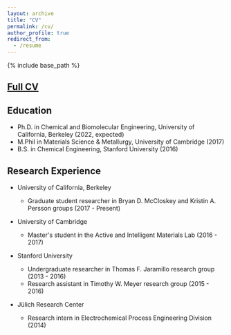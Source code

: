 ```yaml
---
layout: archive
title: "CV"
permalink: /cv/
author_profile: true
redirect_from:
  - /resume
---
```


{% include base_path %}

## [Full CV](../files/KaraFong_CV.pdf)

## Education
* Ph.D. in Chemical and Biomolecular Engineering, University of California, Berkeley (2022, expected)
* M.Phil in Materials Science & Metallurgy, University of Cambridge (2017)
* B.S. in Chemical Engineering, Stanford University (2016)

## Research Experience

* University of California, Berkeley
  * Graduate student researcher in Bryan D. McCloskey and Kristin A. Persson groups (2017 - Present)

* University of Cambridge
  * Master's student in the Active and Intelligent Materials Lab (2016 - 2017)
  
* Stanford University
  * Undergraduate researcher in Thomas F. Jaramillo research group (2013 - 2016)
  * Research assistant in Timothy W. Meyer research group (2015 - 2016)
  
* J&uuml;lich Research Center
  * Research intern in Electrochemical Process Engineering Division (2014)
